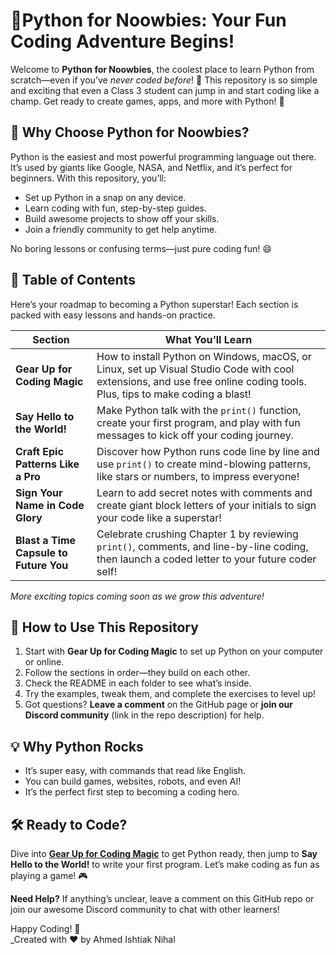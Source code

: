 # 🐍Python for Noowbies: Your Fun Coding Adventure Begins!

Welcome to **Python for Noowbies**, the coolest place to learn Python from scratch—even if you’ve _never coded before_! 🎉 This repository is so simple and exciting that even a Class 3 student can jump in and start coding like a champ. Get ready to create games, apps, and more with Python! 🚀

## 🎯 Why Choose Python for Noowbies?

Python is the easiest and most powerful programming language out there. It’s used by giants like Google, NASA, and Netflix, and it’s perfect for beginners. With this repository, you’ll:

- Set up Python in a snap on any device.
- Learn coding with fun, step-by-step guides.
- Build awesome projects to show off your skills.
- Join a friendly community to get help anytime.

No boring lessons or confusing terms—just pure coding fun! 😄

## 📖 Table of Contents

Here’s your roadmap to becoming a Python superstar! Each section is packed with easy lessons and hands-on practice.

|**Section**|**What You’ll Learn**|
|---|---|
|**Gear Up for Coding Magic**|How to install Python on Windows, macOS, or Linux, set up Visual Studio Code with cool extensions, and use free online coding tools. Plus, tips to make coding a blast!|
|**Say Hello to the World!**|Make Python talk with the `print()` function, create your first program, and play with fun messages to kick off your coding journey.|
| **Craft Epic Patterns Like a Pro**              | Discover how Python runs code line by line and use `print()` to create mind-blowing patterns, like stars or numbers, to impress everyone!   
| **Sign Your Name in Code Glory**                | Learn to add secret notes with comments and create giant block letters of your initials to sign your code like a superstar!      
| **Blast a Time Capsule to Future You**          | Celebrate crushing Chapter 1 by reviewing `print()`, comments, and line-by-line coding, then launch a coded letter to your future coder self!                                    |
                                                           

_More exciting topics coming soon as we grow this adventure!_

## 🌟 How to Use This Repository

1. Start with **Gear Up for Coding Magic** to set up Python on your computer or online.
2. Follow the sections in order—they build on each other.
3. Check the README in each folder to see what’s inside.
4. Try the examples, tweak them, and complete the exercises to level up!
5. Got questions? **Leave a comment** on the GitHub page or **join our Discord community** (link in the repo description) for help.

## 💡 Why Python Rocks

- It’s super easy, with commands that read like English.
- You can build games, websites, robots, and even AI!
- It’s the perfect first step to becoming a coding hero.

## 🛠️ Ready to Code?

Dive into [**Gear Up for Coding Magic**](https://github.com/IshtiakNihal/---Python-for-Newbies-Your-Fun-Coding-Adventure-Begins-/blob/e0c30916d55be33b58fd8b0026cf551cc63e3cac/00%20-%20Setup-guide/setup_python.md) to get Python ready, then jump to **Say Hello to the World!** to write your first program. Let’s make coding as fun as playing a game! 🎮

**Need Help?** If anything’s unclear, leave a comment on this GitHub repo or join our awesome Discord community to chat with other learners!

Happy Coding! 🚀  
_Created with ❤️ by Ahmed Ishtiak Nihal
